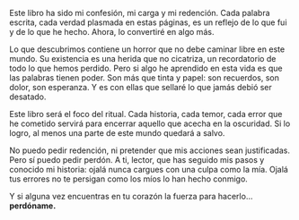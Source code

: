 Este libro ha sido mi confesión, mi carga y mi redención. Cada palabra escrita, cada verdad plasmada en estas páginas, es un reflejo de lo que fui y de lo que he hecho. Ahora, lo convertiré en algo más.

Lo que descubrimos contiene un horror que no debe caminar libre en este mundo. Su existencia es una herida que no cicatriza, un recordatorio de todo lo que hemos perdido. Pero si algo he aprendido en esta vida es que las palabras tienen poder. Son más que tinta y papel: son recuerdos, son dolor, son esperanza. Y es con ellas que sellaré lo que jamás debió ser desatado.

Este libro será el foco del ritual. Cada historia, cada temor, cada error que he cometido servirá para encerrar aquello que acecha en la oscuridad. Si lo logro, al menos una parte de este mundo quedará a salvo.

No puedo pedir redención, ni pretender que mis acciones sean justificadas. Pero sí puedo pedir perdón. A ti, lector, que has seguido mis pasos y conocido mi historia: ojalá nunca cargues con una culpa como la mía. Ojalá tus errores no te persigan como los míos lo han hecho conmigo.

Y si alguna vez encuentras en tu corazón la fuerza para hacerlo… **perdóname.**